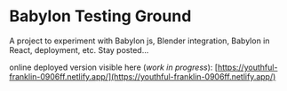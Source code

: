 # Babylon Testing Ground

A project to experiment with Babylon js, Blender integration, Babylon in React, deployment, etc. Stay posted...

online deployed version visible here (*work in progress*):
[https://youthful-franklin-0906ff.netlify.app/](https://youthful-franklin-0906ff.netlify.app/)
